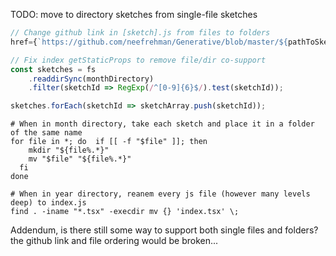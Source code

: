 TODO: move to directory sketches from single-file sketches

```js
// Change github link in [sketch].js from files to folders
href={`https://github.com/neefrehman/Generative/blob/master/${pathToSketch}/index.tsx`}
```

```js
// Fix index getStaticProps to remove file/dir co-support
const sketches = fs
    .readdirSync(monthDirectory)
    .filter(sketchId => RegExp(/^[0-9]{6}$/).test(sketchId));

sketches.forEach(sketchId => sketchArray.push(sketchId));
```

```shell
# When in month directory, take each sketch and place it in a folder of the same name
for file in *; do  if [[ -f "$file" ]]; then
    mkdir "${file%.*}"
    mv "$file" "${file%.*}"
  fi
done
```

```shell
# When in year directory, reanem every js file (however many levels deep) to index.js
find . -iname "*.tsx" -execdir mv {} 'index.tsx' \;
```

Addendum, is there still some way to support both single files and folders? the github link and file ordering would be broken...
